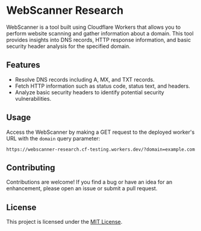 # WebScanner Research

WebScanner is a tool built using Cloudflare Workers that allows you to perform website scanning and gather information about a domain. This tool provides insights into DNS records, HTTP response information, and basic security header analysis for the specified domain.

## Features

- Resolve DNS records including A, MX, and TXT records.
- Fetch HTTP information such as status code, status text, and headers.
- Analyze basic security headers to identify potential security vulnerabilities.

## Usage

Access the WebScanner by making a GET request to the deployed worker's URL with the `domain` query parameter:

   ```
   https://webscanner-research.cf-testing.workers.dev/?domain=example.com
   ```

## Contributing

Contributions are welcome! If you find a bug or have an idea for an enhancement, please open an issue or submit a pull request.

## License

This project is licensed under the [MIT License](LICENSE).